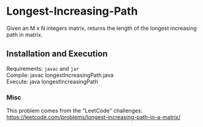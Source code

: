 # Longest-Increasing-Path
Given an M x N integers matrix, returns the length of the longest increasing path in matrix.

## Installation and Execution
Requirements: ```javac``` and ```jar```  
Compile: javac longestIncreasingPath.java  
Execute: java longestIncreasingPath  

### Misc
This problem comes from the "LeetCode" challenges: https://leetcode.com/problems/longest-increasing-path-in-a-matrix/
